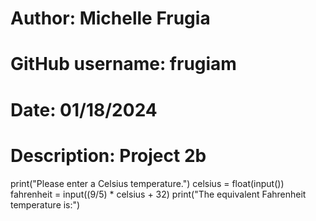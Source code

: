 # Author: Michelle Frugia
# GitHub username: frugiam
# Date: 01/18/2024
# Description: Project 2b
print("Please enter a Celsius temperature.")
celsius = float(input())
fahrenheit = input((9/5) * celsius + 32)
print("The equivalent Fahrenheit temperature is:")
